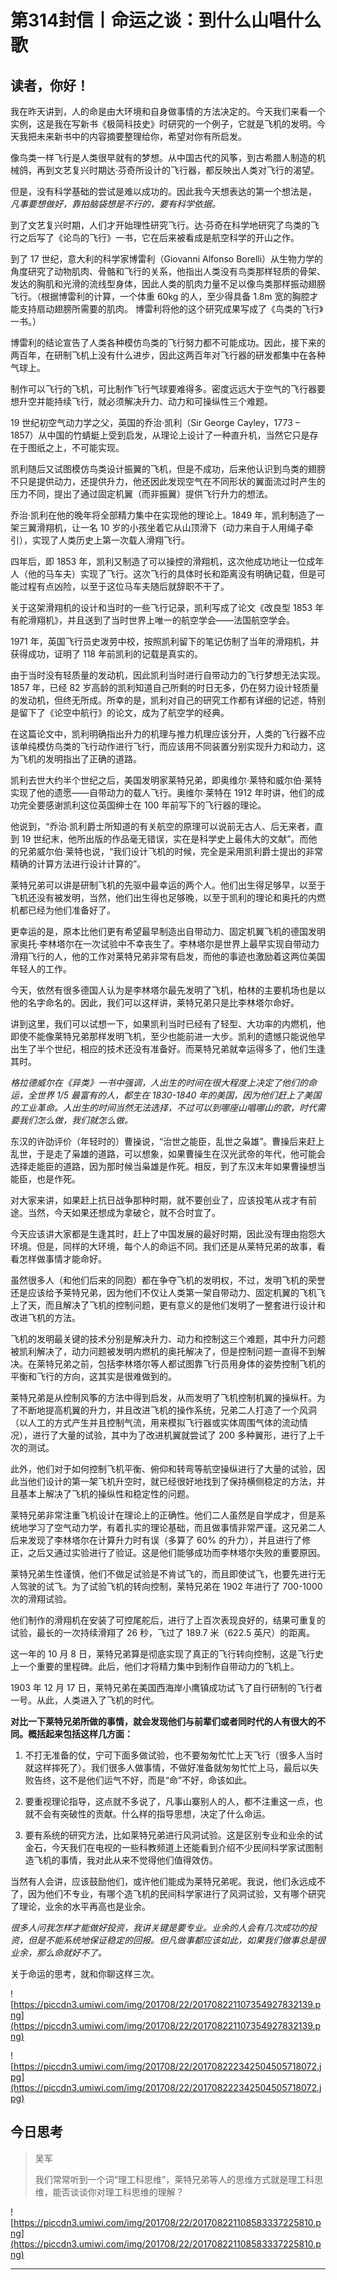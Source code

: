 # 第314封信丨命运之谈：到什么山唱什么歌

## 读者，你好！

我在昨天讲到，人的命是由大环境和自身做事情的方法决定的。今天我们来看一个实例，这是我在写新书《极简科技史》时研究的一个例子，它就是飞机的发明。今天我把未来新书中的内容摘要整理给你，希望对你有所启发。

像鸟类一样飞行是人类很早就有的梦想。从中国古代的风筝，到古希腊人制造的机械鸽，再到文艺复兴时期达·芬奇所设计的飞行器，都反映出人类对飞行的渴望。

但是，没有科学基础的尝试是难以成功的。因此我今天想表达的第一个想法是， *凡事要想做好，靠拍脑袋想是不行的，要有科学依据。*

到了文艺复兴时期，人们才开始理性研究飞行。达·芬奇在科学地研究了鸟类的飞行之后写了《论鸟的飞行》一书，它在后来被看成是航空科学的开山之作。

到了 17 世纪，意大利的科学家博雷利（Giovanni Alfonso Borelli）从生物力学的角度研究了动物肌肉、骨骼和飞行的关系，他指出人类没有鸟类那样轻质的骨架、发达的胸肌和光滑的流线型身体，因此人类的肌肉力量不足以像鸟类那样振动翅膀飞行。（根据博雷利的计算，一个体重 60kg 的人，至少得具备 1.8m 宽的胸腔才能支持扇动翅膀所需要的肌肉。 博雷利将他的这个研究成果写成了《鸟类的飞行》一书。）

博雷利的结论宣告了人类各种模仿鸟类的飞行努力都不可能成功。因此，接下来的两百年，在研制飞机上没有什么进步，因此这两百年对飞行器的研发都集中在各种气球上。

制作可以飞行的飞机，可比制作飞行气球要难得多。密度远远大于空气的飞行器要想升空并能持续飞行，就必须解决升力、动力和可操纵性三个难题。

19 世纪初空气动力学之父，英国的乔治·凯利（Sir George Cayley，1773 – 1857）从中国的竹蜻蜓上受到启发，从理论上设计了一种直升机，当然它只是存在于图纸之上，不可能实现。

凯利随后又试图模仿鸟类设计振翼的飞机，但是不成功，后来他认识到鸟类的翅膀不只是提供动力，还提供升力，他还因此发现空气在不同形状的翼面流过时产生的压力不同，提出了通过固定机翼（而非振翼）提供飞行升力的想法。

乔治·凯利在他的晚年将全部精力集中在实现他的理论上。1849 年，凯利制造了一架三翼滑翔机，让一名 10 岁的小孩坐着它从山顶滑下（动力来自于人用绳子牵引），实现了人类历史上第一次载人滑翔飞行。

四年后，即 1853 年，凯利又制造了可以操控的滑翔机，这次他成功地让一位成年人（他的马车夫）实现了飞行。这次飞行的具体时长和距离没有明确记载，但是可能过程有点凶险，以至于这位马车夫随后就辞职不干了。

关于这架滑翔机的设计和当时的一些飞行记录，凯利写成了论文《改良型 1853 年有舵滑翔机》，并且送到了当时世界上唯一的航空学会——法国航空学会。

1971 年，英国飞行员史泼劳中校，按照凯利留下的笔记仿制了当年的滑翔机，并获得成功，证明了 118 年前凯利的记载是真实的。

由于当时没有轻质量的发动机，因此凯利当时进行自带动力的飞行梦想无法实现。1857 年，已经 82 岁高龄的凯利知道自己所剩的时日无多，仍在努力设计轻质量的发动机，但终无所成。所幸的是，凯利对自己的研究工作都有详细的记述，特别是留下了《论空中航行》的论文，成为了航空学的经典。

在这篇论文中，凯利明确指出升力的机理与推力机理应该分开，人类的飞行器不应该单纯模仿鸟类的飞行动作进行飞行，而应该用不同装置分别实现升力和动力，这为飞机的发明指出了正确的道路。

凯利去世大约半个世纪之后，美国发明家莱特兄弟，即奥维尔·莱特和威尔伯·莱特实现了他的遗愿——自带动力的载人飞行。奥维尔·莱特在 1912 年时讲，他们的成功完全要感谢凯利这位英国绅士在 100 年前写下的飞行器的理论。

他说到，“乔治·凯利爵士所知道的有关航空的原理可以说前无古人、后无来者，直到 19 世纪末，他所出版的作品毫无错误，实在是科学史上最伟大的文献”。而他的兄弟威尔伯·莱特也说，“我们设计飞机的时候，完全是采用凯利爵士提出的非常精确的计算方法进行设计计算的”。

莱特兄弟可以讲是研制飞机的先驱中最幸运的两个人。他们出生得足够早，以至于飞机还没有被发明，当然，他们出生得也足够晚，以至于凯利的理论和奥托的内燃机都已经为他们准备好了。

更幸运的是，原本比他们更有希望最早制造出自带动力、固定机翼飞机的德国发明家奥托·李林塔尔在一次试验中不幸丧生了。李林塔尔是世界上最早实现自带动力滑翔飞行的人，他的工作对莱特兄弟非常有启发，而他的事迹也激励着这两位美国年轻人的工作。

今天，依然有很多德国人认为是李林塔尔最先发明了飞机，柏林的主要机场也是以他的名字命名的。因此，我们可以这样讲，莱特兄弟只是比李林塔尔命好。

讲到这里，我们可以试想一下，如果凯利当时已经有了轻型、大功率的内燃机，他即使不能像莱特兄弟那样发明飞机，至少也能前进一大步。凯利的遗憾只能说他早出生了半个世纪，相应的技术还没有准备好。而莱特兄弟就幸运得多了，他们生逢其时。

 *格拉德威尔在《异类》一书中强调，人出生的时间在很大程度上决定了他们的命运，全世界 1/5 最富有的人，都生在 1830-1840 年的美国，因为他们赶上了美国的工业革命。人出生的时间当然无法选择，不过可以到哪座山唱哪山的歌，时代需要我们怎么做，我们就怎么做。*

东汉的许劭评价（年轻时的）曹操说，“治世之能臣，乱世之枭雄”。曹操后来赶上乱世，于是走了枭雄的道路，可以想象，如果曹操生在汉光武帝的年代，他可能会选择走能臣的道路，因为那时候当枭雄是作死。相反，到了东汉末年如果曹操想当能臣，也是作死。

对大家来讲，如果赶上抗日战争那种时期，就不要创业了，应该投笔从戎才有前途。当然，今天如果还想成为拿破仑，就不合时宜了。

今天应该讲大家都是生逢其时，赶上了中国发展的最好时期，因此没有理由抱怨大环境。但是，同样的大环境，每个人的命运不同。我们还是从莱特兄弟的故事，看看怎样做事情才能命好。

虽然很多人（和他们后来的同胞）都在争夺飞机的发明权，不过，发明飞机的荣誉还是应该给予莱特兄弟，因为他们不仅让人类第一架自带动力、固定机翼的飞机飞上了天，而且解决了飞机的控制问题，更有意义的是他们发明了一整套进行设计和改进飞机的方法。

飞机的发明最关键的技术分别是解决升力、动力和控制这三个难题，其中升力问题被凯利解决了，动力问题被发明内燃机的奥托解决了，但是控制问题一直得不到解决。在莱特兄弟之前，包括李林塔尔等人都试图靠飞行员用身体的姿势控制飞机的平衡和飞行的方向，这其实是很难做到的。

莱特兄弟是从控制风筝的方法中得到启发，从而发明了飞机控制机翼的操纵杆。为了不断地提高机翼的升力，并且改进飞机的操作系统，兄弟二人打造了一个风洞（以人工的方式产生并且控制气流，用来模拟飞行器或实体周围气体的流动情况），进行了大量的试验，其中为了改进机翼就尝试了 200 多种翼形，进行了上千次的测试。

此外，他们对于如何控制飞机平衡、俯仰和转弯等航空操纵进行了大量的试验，因此当他们设计的第一架飞机升空时，就已经很好地找到了保持横侧稳定的方法，并且基本上解决了飞机的操纵性和稳定性的问题。

莱特兄弟非常注重飞机设计在理论上的正确性。他们二人虽然是自学成才，但是系统地学习了空气动力学，有着扎实的理论基础，而且做事情非常严谨。这兄弟二人后来发现了李林塔尔在计算升力时有误（多算了 60% 的升力），并且进行了修正，之后又通过实验进行了验证。这是他们能够成功而李林塔尔失败的重要原因。

莱特兄弟生性谨慎，他们不做足试验是不肯试飞的，而且即使试飞，也要先进行无人驾驶的试飞。为了试验飞机的转向控制，莱特兄弟在 1902 年进行了 700-1000 次的滑翔试验。

他们制作的滑翔机在安装了可控尾舵后，进行了上百次表现良好的，结果可重复的试验，最长的一次持续滑翔了 26 秒，飞过了 189.7 米（622.5 英尺）的距离。

这一年的 10 月 8 日，莱特兄弟算是彻底实现了真正的飞行转向控制，这是飞行史上一个重要的里程碑。此后，他们才将精力集中到制作自带动力的飞机上。

1903 年 12 月 17 日，莱特兄弟在美国西海岸小鹰镇成功试飞了自行研制的飞行者一号。从此，人类进入了飞机的时代。

 **对比一下莱特兄弟所做的事情，就会发现他们与前辈们或者同时代的人有很大的不同。概括起来包括这样几方面：**

1. 不打无准备的仗，宁可下面多做试验，也不要匆匆忙忙上天飞行（很多人当时就这样摔死了）。我们很多人做事情，不做好准备就匆匆忙忙上马，最后以失败告终，这不是他们运气不好，而是“命”不好，命该如此。

2. 要重视理论指导，这点就不多说了，凡事山寨别人的人，都不注重这一点，也就不会有突破性的贡献。什么样的指导思想，决定了什么命运。

3. 要有系统的研究方法，比如莱特兄弟进行风洞试验。这是区别专业和业余的试金石，今天我们在电视的一些科教频道上还能看到介绍不少民间科学家试图制造飞机的事情，我对此从来不觉得他们值得效仿。

当然有人会讲，应该鼓励他们，或许他们能成为莱特兄弟呢。我说，他们永远成不了，因为他们不专业，有哪个造飞机的民间科学家进行了风洞试验，又有哪个研究了理论，业余的水平再高也是业余。

 *很多人问我怎样才能做好投资，我讲关键是要专业。业余的人会有几次成功的投资，但是不能系统地保证稳定的回报。但凡做事都应该如此，如果我们做事总是很业余，那么命就好不了。*

关于命运的思考，就和你聊这样三次。

![https://piccdn3.umiwi.com/img/201708/22/201708221107354927832139.png](https://piccdn3.umiwi.com/img/201708/22/201708221107354927832139.png)

![https://piccdn3.umiwi.com/img/201708/22/201708222342504505718072.jpg](https://piccdn3.umiwi.com/img/201708/22/201708222342504505718072.jpg)

## 今日思考

> 吴军
> 
> 我们常常听到一个词“理工科思维”，莱特兄弟等人的思维方式就是理工科思维，能否谈谈你对理工科思维的理解？

![https://piccdn3.umiwi.com/img/201708/22/201708221108583337225810.png](https://piccdn3.umiwi.com/img/201708/22/201708221108583337225810.png)

---
